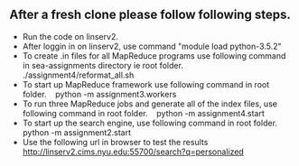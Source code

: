 ## After a fresh clone please follow following steps.
* Run the code on linserv2.
* After loggin in on linserv2, use command "module load python-3.5.2"
* To create .in files for all MapReduce programs use following command in sea-assignments directory ie root folder.
    &nbsp;&nbsp; ./assignment4/reformat_all.sh
* To start up MapReduce framework use following command in root folder.
    &nbsp;&nbsp; python -m assignment3.workers
* To run three MapReduce jobs and generate all of the index files, use following command in root folder.
    &nbsp;&nbsp; python -m assignment4.start
* To start up the search engine, use following command in root folder.
    &nbsp;&nbsp; python -m assignment2.start
* Use the following url in browser to test the results
    &nbsp;&nbsp; http://linserv2.cims.nyu.edu:55700/search?q=personalized